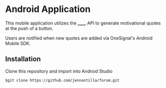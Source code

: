 # Android Application

This mobile application utilizes the **\_\_\_\_** API to generate motivational quotes at the push of a button.

Users are notified when new quotes are added via OneSignal's Android Mobile SDK.

## Installation

Clone this repository and import into Android Studio

`$git clone https://github.com/jennantilla/forum.git`
